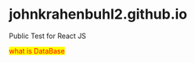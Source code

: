# johnkrahenbuhl2.github.io
Public Test for React JS

<style>
mark{
    color:red;
}
</style>

<mark>what is DataBase</mark>
